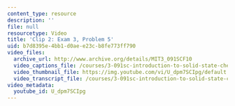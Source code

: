 ```yaml
---
content_type: resource
description: ''
file: null
resourcetype: Video
title: 'Clip 2: Exam 3, Problem 5'
uid: b7d8395e-4bb1-d0ae-e23c-b8fe773ff790
video_files:
  archive_url: http://www.archive.org/details/MIT3_091SCF10
  video_captions_file: /courses/3-091sc-introduction-to-solid-state-chemistry-fall-2010/4d443b7ef0a35cdf8cf17cf108ebe58c_U_dpm7SCIpg.vtt
  video_thumbnail_file: https://img.youtube.com/vi/U_dpm7SCIpg/default.jpg
  video_transcript_file: /courses/3-091sc-introduction-to-solid-state-chemistry-fall-2010/9f00be8bd35f0c25a1a7fb1de0f8e6bb_U_dpm7SCIpg.pdf
video_metadata:
  youtube_id: U_dpm7SCIpg
---
```

